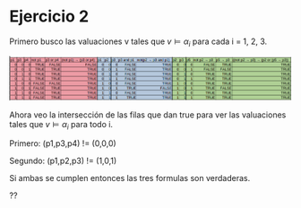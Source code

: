 # Ejercicio 2

Primero busco las valuaciones v tales que $v \vDash \alpha_i$ para cada i = 1, 2, 3.

![Tablas de verdad](imagenes/ej02_cuadros.png)

Ahora veo la intersección de las filas que dan true para ver las valuaciones tales que $v \vDash \alpha_i$ para todo i.

Primero: (p1,p3,p4) != (0,0,0)

Segundo: (p1,p2,p3) != (1,0,1)

Si ambas se cumplen entonces las tres formulas son verdaderas.

??